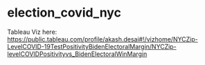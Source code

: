 # election_covid_nyc
Tableau Viz here:
https://public.tableau.com/profile/akash.desai#!/vizhome/NYCZip-LevelCOVID-19TestPositivityBidenElectoralMargin/NYCZip-levelCOVIDPositivityvs_BidenElectoralWinMargin
